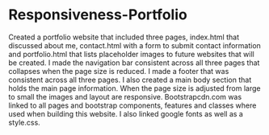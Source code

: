 # Responsiveness-Portfolio


Created a portfolio website that included three pages, index.html that discussed about me, contact.html with a form to submit contact information and portfolio.html that lists placeholder images to future websites that will be created.
I made the navigation bar consistent across all three pages that collapses when the page size is reduced.
I made a footer that was consistent across all three pages.
I also created a main body section that holds the main page information. 
When the page size is adjusted from large to small the images and layout are responsive.
Bootstrapcdn.com was linked to all pages and bootstrap components, features and classes where used when building this website. 
I also linked google fonts as well as a style.css.
